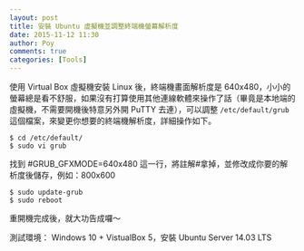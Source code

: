```yaml
---
layout: post
title: 安裝 Ubuntu 虛擬機並調整終端機螢幕解析度
date: 2015-11-12 11:30
author: Poy
comments: true
categories: [Tools]
---
```

使用 Virtual Box 虛擬機安裝 Linux 後，終端機畫面解析度是 640x480，小小的螢幕總是看不舒服，如果沒有打算使用其他連線軟體來操作了話（畢竟是本地端的虛擬機，不需要開機後特意另外開 PuTTY 去連），可以調整 `/etc/default/grub` 這個檔案，來變更你想要的終端機解析度，詳細操作如下。

```
$ cd /etc/default/
$ sudo vi grub
```

找到 #GRUB_GFXMODE=640x480 這一行，將註解#拿掉，並修改成你要的解析度後儲存，例如：800x600

```
$ sudo update-grub
$ sudo reboot
```

重開機完成後，就大功告成囉～

測試環境： Windows 10 + VistualBox 5，安裝 Ubuntu Server 14.03 LTS